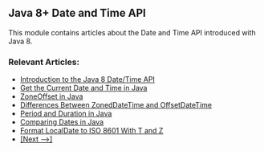 ## Java 8+ Date and Time API 

This module contains articles about the Date and Time API introduced with Java 8.

### Relevant Articles: 
- [Introduction to the Java 8 Date/Time API](http://www.baeldung.com/java-8-date-time-intro)
- [Get the Current Date and Time in Java](https://www.baeldung.com/current-date-time-and-timestamp-in-java-8)
- [ZoneOffset in Java](https://www.baeldung.com/java-zone-offset)
- [Differences Between ZonedDateTime and OffsetDateTime](https://www.baeldung.com/java-zoneddatetime-offsetdatetime)
- [Period and Duration in Java](http://www.baeldung.com/java-period-duration)
- [Comparing Dates in Java](https://www.baeldung.com/java-comparing-dates)
- [Format LocalDate to ISO 8601 With T and Z](https://www.baeldung.com/java-format-localdate-iso-8601-t-z)
- [[Next -->]](/core-java-modules/core-java-datetime-java8-2)
